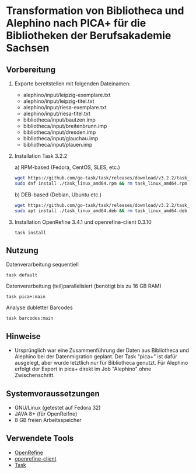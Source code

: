 # Transformation von Bibliotheca und Alephino nach PICA+ für die Bibliotheken der Berufsakademie Sachsen

## Vorbereitung

1. Exporte bereitstellen mit folgenden Dateinamen:
    * alephino/input/leipzig-exemplare.txt
    * alephino/input/leipzig-titel.txt
    * alephino/input/riesa-exemplare.txt
    * alephino/input/riesa-titel.txt
    * bibliotheca/input/bautzen.imp
    * bibliotheca/input/breitenbrunn.imp
    * bibliotheca/input/dresden.imp
    * bibliotheca/input/glauchau.imp
    * bibliotheca/input/plauen.imp
    
2. Installation Task 3.2.2

    a) RPM-based (Fedora, CentOS, SLES, etc.)

    ```sh
    wget https://github.com/go-task/task/releases/download/v3.2.2/task_linux_amd64.rpm
    sudo dnf install ./task_linux_amd64.rpm && rm task_linux_amd64.rpm
    ```

    b) DEB-based (Debian, Ubuntu etc.)

    ```sh
    wget https://github.com/go-task/task/releases/download/v3.2.2/task_linux_amd64.deb
    sudo apt install ./task_linux_amd64.deb && rm task_linux_amd64.deb
    ```

3. Installation OpenRefine 3.4.1 und openrefine-client 0.3.10

    ```
    task install
    ```

## Nutzung

Datenverarbeitung sequentiell

```
task default
```

Datenverarbeitung (teil)parallelisiert (benötigt bis zu 16 GB RAM)

```
task pica+:main
```

Analyse dubletter Barcodes

```
task barcodes:main
```

## Hinweise

* Ursprünglich war eine Zusammenführung der Daten aus Bibliotheca und Alephino bei der Datenmigration geplant. Der Task "pica+" ist dafür ausgelegt, aber wurde letztlich nur für Bibliotheca genutzt. Für Alephino erfolgt der Export in pica+ direkt im Job "Alephino" ohne Zwischenschritt.

## Systemvoraussetzungen

* GNU/Linux (getestet auf Fedora 32)
* JAVA 8+ (für OpenReifne)
* 8 GB freien Arbeitsspeicher

## Verwendete Tools

* [OpenRefine](https://openrefine.org/)
* [openrefine-client](https://github.com/opencultureconsulting/openrefine-client)
* [Task](https://github.com/go-task/task)
